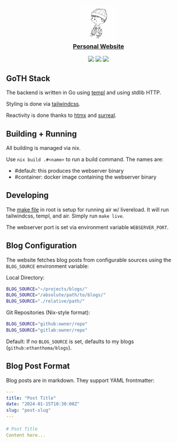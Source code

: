 <h3 align="center">
    <img 
        src="https://raw.githubusercontent.com/ethanthoma/personal-website/main/services/webserver/public/favicon/android-chrome-512x512.png" 
        width="100"
        alt="Logo"/>
    <br/>
    <a href="https://www.ethanthoma.com/">Personal Website</a>
</h3>

<p align="center">
    <img src="https://img.shields.io/github/last-commit/ethanthoma/personal-website/main?style=for-the-badge&labelColor=%231f1d2e&color=%23c4a7e7">
    <img src="https://img.shields.io/github/actions/workflow/status/ethanthoma/personal-website/deploy.yml?style=for-the-badge&labelColor=%231f1d2e&color=%239ccfd8">
    <img src="https://img.shields.io/github/languages/count/ethanthoma/personal-website?style=for-the-badge&labelColor=%231f1d2e&color=%23ebbcba">
</p>

## GoTH Stack

The backend is written in Go using [templ](https://github.com/a-h/templ) and
using stdlib HTTP.

Styling is done via [tailwindcss](https://github.com/tailwindlabs/tailwindcss).

Reactivity is done thanks to [htmx](https://htmx.org/) and
[surreal](https://github.com/gnat/surreal).

## Building + Running

All building is managed via nix.

Use `nix build .#<name>` to run a build command. The names are:

- #default: this produces the webserver binary
- #container: docker image containing the webserver binary

## Developing

The [make file](./Makefile) in root is setup for running air w/ livereload. It
will run tailwindcss, templ, and air. Simply run `make live`.

The webserver port is set via environment variable `WEBSERVER_PORT`.

## Blog Configuration

The website fetches blog posts from configurable sources using the `BLOG_SOURCE`
environment variable:

Local Directory:

```bash
BLOG_SOURCE="~/projects/blogs/"
BLOG_SOURCE="/absolute/path/to/blogs/"
BLOG_SOURCE="./relative/path/"
```

Git Repositories (Nix-style format):

```bash
BLOG_SOURCE="github:owner/repo"
BLOG_SOURCE="gitlab:owner/repo"
```

Default: If no `BLOG_SOURCE` is set, defaults to my blogs
(`github:ethanthoma/blogs`).

## Blog Post Format

Blog posts are in markdown. They support YAML frontmatter:

```yaml
---
title: "Post Title"
date: "2024-01-15T10:30:00Z"
slug: "post-slug"
---

# Post Title
Content here...
```
